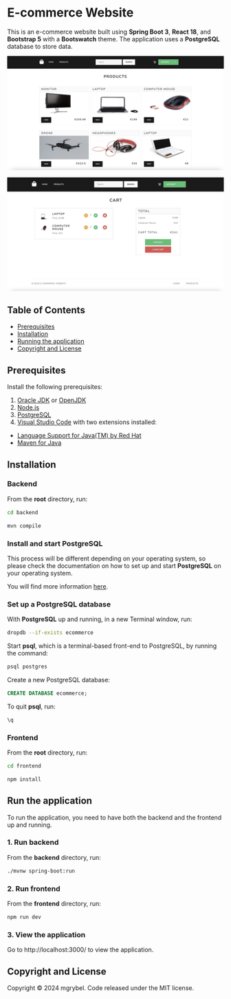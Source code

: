 # E-commerce Website

This is an e-commerce website built using **Spring Boot 3**, **React 18**, and **Bootstrap 5** with a **Bootswatch** theme. The application uses a **PostgreSQL** database to store data.

![plot](https://github.com/mgrybel/ecommerce-website/blob/master/frontend/public/images/products.png?raw=true)

![plot](https://github.com/mgrybel/ecommerce-website/blob/master/frontend/public/images/cart.png?raw=true)

## Table of Contents

- [Prerequisites](#prerequisites)
- [Installation](#installation)
- [Running the application](#run-the-application)
- [Copyright and License](#copyright-and-license)

## Prerequisites

Install the following prerequisites:

1. [Oracle JDK](https://www.oracle.com/java/technologies/downloads/) or [OpenJDK](https://openjdk.org/)
2. [Node.js](https://nodejs.org/en/)
3. [PostgreSQL](https://www.postgresql.org/download/)
4. [Visual Studio Code](https://code.visualstudio.com/download) with two extensions installed:

- [Language Support for Java(TM) by Red Hat](https://marketplace.visualstudio.com/items?itemName=redhat.java)
- [Maven for Java](https://marketplace.visualstudio.com/items?itemName=vscjava.vscode-maven)

## Installation

### Backend

From the **root** directory, run:

```bash
cd backend
```

```bash
mvn compile
```

### Install and start PostgreSQL

This process will be different depending on your operating system, so please check the documentation on how to set up and start **PostgreSQL** on your operating system.

You will find more information [here](https://www.postgresql.org/download/).

### Set up a PostgreSQL database

With **PostgreSQL** up and running, in a new Terminal window, run:

```bash
dropdb --if-exists ecommerce
```

Start **psql**, which is a terminal-based front-end to PostgreSQL, by running the command:

```bash
psql postgres
```

Create a new PostgreSQL database:

```sql
CREATE DATABASE ecommerce;
```

To quit **psql**, run:

```bash
\q
```

### Frontend

From the **root** directory, run:

```bash
cd frontend
```

```bash
npm install
```

## Run the application

To run the application, you need to have both the backend and the frontend up and running.

### 1. Run backend

From the **backend** directory, run:

```bash
./mvnw spring-boot:run
```

### 2. Run frontend

From the **frontend** directory, run:

```bash
npm run dev
```

### 3. View the application

Go to http://localhost:3000/ to view the application.

## Copyright and License

Copyright © 2024 mgrybel. Code released under the MIT license.
